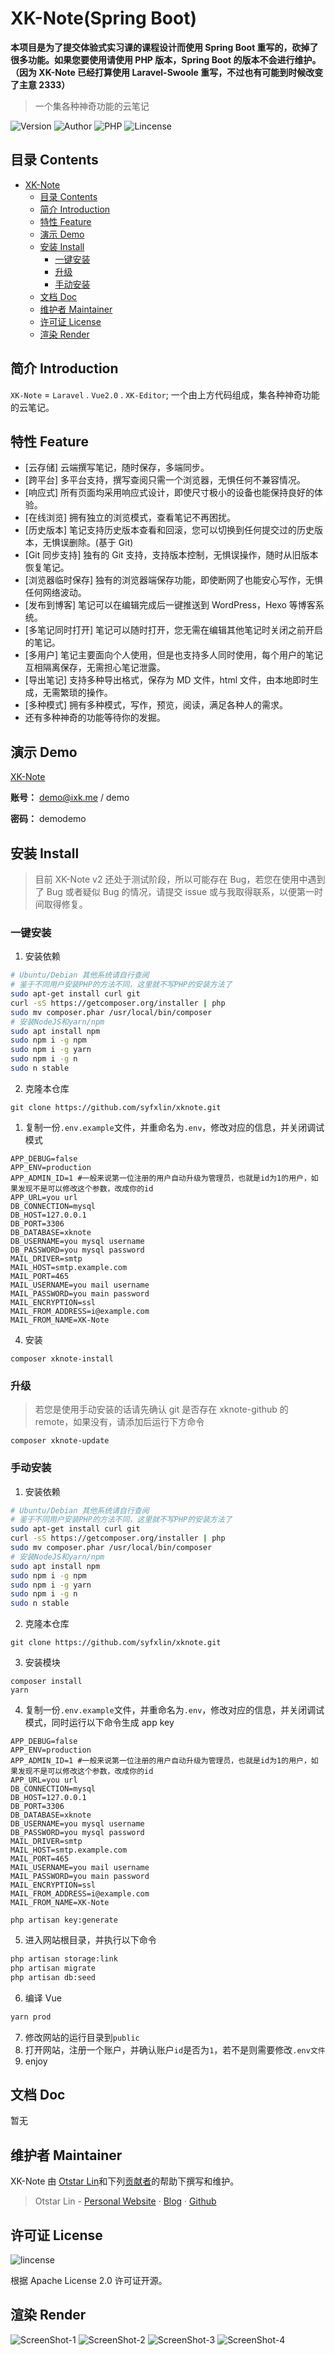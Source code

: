 # XK-Note(Spring Boot)

**本项目是为了提交体验式实习课的课程设计而使用 Spring Boot 重写的，砍掉了很多功能。如果您要使用请使用 PHP 版本，Spring Boot 的版本不会进行维护。（因为 XK-Note 已经打算使用 Laravel-Swoole 重写，不过也有可能到时候改变了主意 2333）**

> 一个集各种神奇功能的云笔记

![Version](https://img.shields.io/github/release/syfxlin/xknote.svg?label=Version&style=flat-square) ![Author](https://img.shields.io/badge/Author-Otstar%20Lin-blue.svg?style=flat-square) ![PHP](https://img.shields.io/badge/php-7.0%2B-green.svg?style=flat-square) ![Lincense](https://img.shields.io/github/license/syfxlin/xknote.svg?style=flat-square)

## 目录 Contents

-   [XK-Note](#xk-note)
    -   [目录 Contents](#%e7%9b%ae%e5%bd%95-contents)
    -   [简介 Introduction](#%e7%ae%80%e4%bb%8b-introduction)
    -   [特性 Feature](#%e7%89%b9%e6%80%a7-feature)
    -   [演示 Demo](#%e6%bc%94%e7%a4%ba-demo)
    -   [安装 Install](#%e5%ae%89%e8%a3%85-install)
        -   [一键安装](#%e4%b8%80%e9%94%ae%e5%ae%89%e8%a3%85)
        -   [升级](#%e5%8d%87%e7%ba%a7)
        -   [手动安装](#%e6%89%8b%e5%8a%a8%e5%ae%89%e8%a3%85)
    -   [文档 Doc](#%e6%96%87%e6%a1%a3-doc)
    -   [维护者 Maintainer](#%e7%bb%b4%e6%8a%a4%e8%80%85-maintainer)
    -   [许可证 License](#%e8%ae%b8%e5%8f%af%e8%af%81-license)
    -   [渲染 Render](#%e6%b8%b2%e6%9f%93-render)

## 简介 Introduction

`XK-Note` = `Laravel` . `Vue2.0` . `XK-Editor`;
一个由上方代码组成，集各种神奇功能的云笔记。

## 特性 Feature

-   [云存储] 云端撰写笔记，随时保存，多端同步。
-   [跨平台] 多平台支持，撰写查阅只需一个浏览器，无惧任何不兼容情况。
-   [响应式] 所有页面均采用响应式设计，即使尺寸极小的设备也能保持良好的体验。
-   [在线浏览] 拥有独立的浏览模式，查看笔记不再困扰。
-   [历史版本] 笔记支持历史版本查看和回滚，您可以切换到任何提交过的历史版本，无惧误删除。(基于 Git)
-   [Git 同步支持] 独有的 Git 支持，支持版本控制，无惧误操作，随时从旧版本恢复笔记。
-   [浏览器临时保存] 独有的浏览器端保存功能，即使断网了也能安心写作，无惧任何网络波动。
-   [发布到博客] 笔记可以在编辑完成后一键推送到 WordPress，Hexo 等博客系统。
-   [多笔记同时打开] 笔记可以随时打开，您无需在编辑其他笔记时关闭之前开启的笔记。
-   [多用户] 笔记主要面向个人使用，但是也支持多人同时使用，每个用户的笔记互相隔离保存，无需担心笔记泄露。
-   [导出笔记] 支持多种导出格式，保存为 MD 文件，html 文件，由本地即时生成，无需繁琐的操作。
-   [多种模式] 拥有多种模式，写作，预览，阅读，满足各种人的需求。
-   还有多种神奇的功能等待你的发掘。

## 演示 Demo

[XK-Note](https://note.ixk.me)

**账号：** demo@ixk.me / demo

**密码：** demodemo

## 安装 Install

> 目前 XK-Note v2 还处于测试阶段，所以可能存在 Bug，若您在使用中遇到了 Bug 或者疑似 Bug 的情况，请提交 issue 或与我取得联系，以便第一时间取得修复。

### 一键安装

1. 安装依赖

```bash
# Ubuntu/Debian 其他系统请自行查阅
# 鉴于不同用户安装PHP的方法不同，这里就不写PHP的安装方法了
sudo apt-get install curl git
curl -sS https://getcomposer.org/installer | php
sudo mv composer.phar /usr/local/bin/composer
# 安装NodeJS和yarn/npm
sudo apt install npm
sudo npm i -g npm
sudo npm i -g yarn
sudo npm i -g n
sudo n stable
```

2. 克隆本仓库

```
git clone https://github.com/syfxlin/xknote.git
```

1. 复制一份`.env.example`文件，并重命名为`.env`，修改对应的信息，并关闭调试模式

```
APP_DEBUG=false
APP_ENV=production
APP_ADMIN_ID=1 #一般来说第一位注册的用户自动升级为管理员，也就是id为1的用户，如果发现不是可以修改这个参数，改成你的id
APP_URL=you url
DB_CONNECTION=mysql
DB_HOST=127.0.0.1
DB_PORT=3306
DB_DATABASE=xknote
DB_USERNAME=you mysql username
DB_PASSWORD=you mysql password
MAIL_DRIVER=smtp
MAIL_HOST=smtp.example.com
MAIL_PORT=465
MAIL_USERNAME=you mail username
MAIL_PASSWORD=you main password
MAIL_ENCRYPTION=ssl
MAIL_FROM_ADDRESS=i@example.com
MAIL_FROM_NAME=XK-Note
```

4. 安装

```
composer xknote-install
```

### 升级

> 若您是使用手动安装的话请先确认 git 是否存在 xknote-github 的 remote，如果没有，请添加后运行下方命令

```
composer xknote-update
```

### 手动安装

1. 安装依赖

```bash
# Ubuntu/Debian 其他系统请自行查阅
# 鉴于不同用户安装PHP的方法不同，这里就不写PHP的安装方法了
sudo apt-get install curl git
curl -sS https://getcomposer.org/installer | php
sudo mv composer.phar /usr/local/bin/composer
# 安装NodeJS和yarn/npm
sudo apt install npm
sudo npm i -g npm
sudo npm i -g yarn
sudo npm i -g n
sudo n stable
```

2. 克隆本仓库

```
git clone https://github.com/syfxlin/xknote.git
```

3. 安装模块

```
composer install
yarn
```

4. 复制一份`.env.example`文件，并重命名为`.env`，修改对应的信息，并关闭调试模式，同时运行以下命令生成 app key

```
APP_DEBUG=false
APP_ENV=production
APP_ADMIN_ID=1 #一般来说第一位注册的用户自动升级为管理员，也就是id为1的用户，如果发现不是可以修改这个参数，改成你的id
APP_URL=you url
DB_CONNECTION=mysql
DB_HOST=127.0.0.1
DB_PORT=3306
DB_DATABASE=xknote
DB_USERNAME=you mysql username
DB_PASSWORD=you mysql password
MAIL_DRIVER=smtp
MAIL_HOST=smtp.example.com
MAIL_PORT=465
MAIL_USERNAME=you mail username
MAIL_PASSWORD=you main password
MAIL_ENCRYPTION=ssl
MAIL_FROM_ADDRESS=i@example.com
MAIL_FROM_NAME=XK-Note
```

```
php artisan key:generate
```

5. 进入网站根目录，并执行以下命令

```bash
php artisan storage:link
php artisan migrate
php artisan db:seed
```

6. 编译 Vue

```bash
yarn prod
```

7. 修改网站的运行目录到`public`
8. 打开网站，注册一个账户，并确认账户`id`是否为`1`，若不是则需要修改`.env文件`
9. enjoy

## 文档 Doc

暂无

## 维护者 Maintainer

XK-Note 由 [Otstar Lin](https://ixk.me/)和下列[贡献者](https://github.com/syfxlin/xknote/graphs/contributors)的帮助下撰写和维护。

> Otstar Lin - [Personal Website](https://ixk.me/) · [Blog](https://blog.ixk.me/) · [Github](https://github.com/syfxlin)

## 许可证 License

![lincense](https://img.shields.io/github/license/syfxlin/xknote.svg?style=flat-square)

根据 Apache License 2.0 许可证开源。

## 渲染 Render

![ScreenShot-1](https://raw.githubusercontent.com/syfxlin/xknote/master/screenshot-1.png)
![ScreenShot-2](https://raw.githubusercontent.com/syfxlin/xknote/master/screenshot-2.png)
![ScreenShot-3](https://raw.githubusercontent.com/syfxlin/xknote/master/screenshot-3.png)
![ScreenShot-4](https://raw.githubusercontent.com/syfxlin/xknote/master/screenshot-4.png)
